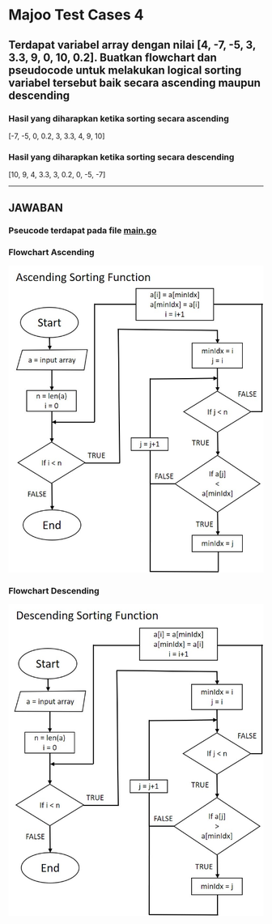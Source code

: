 # Majoo Test Cases 4

## Terdapat variabel array dengan nilai [4, -7, -5, 3, 3.3, 9, 0, 10, 0.2]. Buatkan flowchart dan pseudocode untuk melakukan logical sorting variabel tersebut baik secara ascending maupun descending

    

### Hasil yang diharapkan ketika sorting secara ascending

[-7, -5, 0, 0.2, 3, 3.3, 4, 9, 10]


### Hasil yang diharapkan ketika sorting secara descending

[10, 9, 4, 3.3, 3, 0.2, 0, -5, -7]

---

## JAWABAN

### Pseucode terdapat pada file [main.go](main.go)

### Flowchart Ascending

![Flowchart Ascending](flowchart_ascending.jpg)

### Flowchart Descending

![Flowchart Descending](flowchart_descending.jpg)
